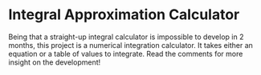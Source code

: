# Integral Approximation Calculator

Being that a straight-up integral calculator is impossible to develop in 2 months, this project is a numerical integration calculator. It takes either an equation or a table of values to integrate. Read the comments for more insight on the development!
